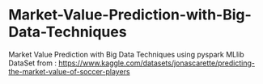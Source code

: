 # Market-Value-Prediction-with-Big-Data-Techniques
Market Value Prediction with Big Data Techniques using pyspark MLlib
DataSet from : https://www.kaggle.com/datasets/jonascarette/predicting-the-market-value-of-soccer-players
